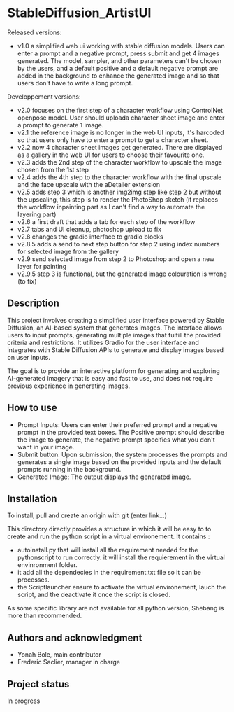 # StableDiffusion_ArtistUI

Released versions: 
* v1.0 a simplified web ui working with stable diffusion models. Users can enter a prompt and a negative prompt, press submit and get 4 images generated. The model, sampler, and other parameters can't be chosen by the users, and a default positive and a default negative prompt are added in the background to enhance the generated image and so that users don't have to write a long prompt.

Developpement versions:
* v2.0 focuses on the first step of a character workflow using ControlNet openpose model. User should uploada character sheet image and enter a prompt to generate 1 image.
* v2.1 the reference image is no longer in the web UI inputs, it's harcoded so that users only have to enter a prompt to get a character sheet.
* v2.2 now 4 character sheet images get generated. There are displayed as a gallery in the web UI for users to choose their favourite one.
* v2.3 adds the 2nd step of the character workflow to upscale the image chosen from the 1st step
* v2.4 adds the 4th step to the character workflow with the final upscale and the face upscale with the aDetailer extension
* v2.5 adds step 3 which is another img2img step like step 2 but without the upscaling, this step is to render the PhotoShop sketch (it replaces the workflow inpainting part as I can't find a way to automate the layering part)
* v2.6 a first draft that adds a tab for each step of the workflow
* v2.7 tabs and UI cleanup, photoshop upload to fix
* v2.8 changes the gradio interface to gradio blocks
* v2.8.5 adds a send to next step button for step 2 using index numbers for selected image from the gallery
* v2.9 send selected image from step 2 to Photoshop and open a new layer for painting
* v2.9.5 step 3 is functional, but the generated image colouration is wrong (to fix)

## Description
This project involves creating a simplified user interface powered by Stable Diffusion, an AI-based system that generates images. The interface allows users to input prompts, generating multiple images that fulfill the provided criteria and restrictions. It utilizes Gradio for the user interface and integrates with Stable Diffusion APIs to generate and display images based on user inputs. 

The goal is to provide an interactive platform for generating and exploring AI-generated imagery that is easy and fast to use, and does not require previous experience in generating images.

## How to use
* Prompt Inputs: Users can enter their preferred prompt and a negative prompt in the provided text boxes. The Positive prompt should describe the image to generate, the negative prompt specifies what you don't want in your image.
* Submit button: Upon submission, the system processes the prompts and generates a single image based on the provided inputs and the default prompts running in the background.
* Generated Image: The output displays the generated image.

## Installation
To install, pull and create an origin with git (enter link...)

This directory directly provides a structure in which it will be easy to to create and run the python script in a virtual environement. It contains :
* autoinstall.py that will install all the requirement needed for the pythonscript to run correctly.
it will install the requierement in the virtual envinronment folder.
* it add all the dependecies in the requirement.txt file so it can be processes.
* the Scriptlauncher ensure to activate the virtual environement, lauch the script, and the deactivate it once the script is closed.

As some specific library are not available for all python version, Shebang is more than recommended.

## Authors and acknowledgment
* Yonah Bole, main contributor
* Frederic Saclier, manager in charge

## Project status
In progress